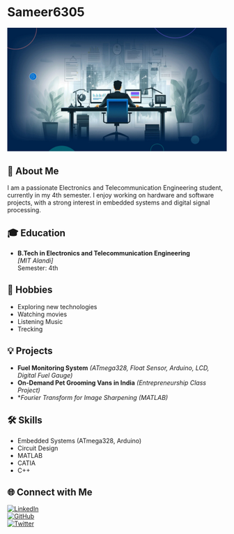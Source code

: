 # Sameer6305  

![GIF Description](https://raw.githubusercontent.com/Sameer6305/Sameer6305/refs/heads/main/GIThub.webp)

## 👋 About Me  
I am a passionate Electronics and Telecommunication Engineering student, currently in my 4th semester. I enjoy working on hardware and software projects, with a strong interest in embedded systems and digital signal processing.

## 🎓 Education  
- **B.Tech in Electronics and Telecommunication Engineering**  
  *[MIT Alandi]*  
  Semester: 4th  

## 🎯 Hobbies  
- Exploring new technologies  
- Watching movies  
- Listening Music
- Trecking  

## 💡 Projects  
- **Fuel Monitoring System** *(ATmega328, Float Sensor, Arduino, LCD, Digital Fuel Gauge)*  
- **On-Demand Pet Grooming Vans in India** *(Entrepreneurship Class Project)*  
- **Fourier Transform for Image Sharpening (MATLAB)*

## 🛠️ Skills  
- Embedded Systems (ATmega328, Arduino)  
- Circuit Design  
- MATLAB  
- CATIA  
- C++  

## 🌐 Connect with Me  
[![LinkedIn](https://img.shields.io/badge/LinkedIn-Connect-blue?style=flat&logo=linkedin)](your-linkedin-url)  
[![GitHub](https://img.shields.io/badge/GitHub-Profile-black?style=flat&logo=github)](your-github-url)  
[![Twitter](https://img.shields.io/badge/Twitter-Follow-blue?style=flat&logo=twitter)](your-twitter-url)  
